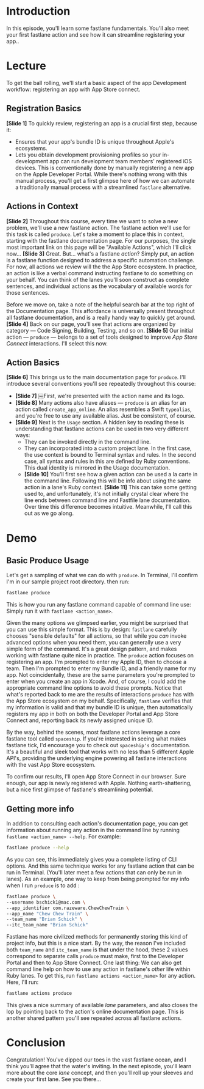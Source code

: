 
# Introduction
In this episode, you'll learn some fastlane fundamentals. You'll also meet your first fastlane action and see how it can streamline registering your app.. 
# Lecture
To get the ball rolling, we'll start a basic aspect of the app Development workflow: registering an app with App Store connect. 
## Registration Basics
**[Slide 1]**
To quickly review, registering an app is a crucial first step, because it:
- Ensures that your app's bundle ID is unique throughout Apple's ecosystems.
- Lets you obtain development provisioning profiles so your in-development app can run development team members' registered iOS devices.
This is conventionally done by manually registering a new app on the Apple Developer Portal. While there's nothing wrong with this manual process, you'll get a first glimpse here of how we can automate a traditionally manual process with a streamlined `fastlane` alternative.
## Actions in Context
**[Slide 2]**
Throughout this course, every time we want to solve a new problem, we'll use a new fastlane action. The fastlane action we'll use for this task is called `produce`. Let's take a moment to place this in context, starting with the fastlane documentation page. For our purposes, the single most important link on this page will be "Available Actions", which I'll click now…
**[Slide 3]** 
Great. But… what's a fastlane *action*? Simply put, an action is a fastlane function designed to address a specific automation challenge. For now, all actions we review will the the App Store ecosystem. In practice, an action is like a verbal command instructing fastlane to do something on your behalf. You can think of the lanes you'll soon construct as complete sentences, and individual actions as the vocabulary of available words for those sentences.
<!-- Editor: Please click slide here to initiate highlight around search bar -->
Before we move on, take a note of the helpful search bar at the top right of the Documentation page. This affordance is universally present throughout all fastlane documentation, and is a really handy way to quickly get around.
**[Slide 4]**
Back on our page, you'll see that actions are organized by category — Code Signing, Building, Testing, and so on. 
**[Slide 5]**
Our initial action — `produce` — belongs to a set of tools designed to improve *App Store Connect* interactions. I'll select this now.
## Action Basics
**[Slide 6]** 
This brings us to the main documentation page for `produce`. I'll introduce several conventions you'll see repeatedly throughout this course:
- **[Slide 7]** ￼First, we're presented with the action name and its logo.
- **[Slide 8]** Many actions also have aliases — `produce` is an alias for an action called `create_app_online`. An alias resembles a Swift `typealias`, and you're free to use any available alias. Just be consistent, of course.
- **[Slide 9]** Next is the `Usage` section. A hidden key to reading these is understanding that fastlane actions can be used in two very different ways:
	- They can be invoked directly in the command line. 
	- They can incorporated into a custom project lane. 
	In the first case, the use context is bound to Terminal syntax and rules. In the second case, all syntax and rules in this are defined by Ruby conventions.
	This dual identity is mirrored in the Usage documentation. 
	- **[Slide 10]** You'll first see how a given action can be used a la carte in the command line. Following this will be info about using the same action in a lane's Ruby context.
		**[Slide 11]** This can take some getting used to, and unfortunately, it's not initially crystal clear where the line ends between command line and Fastfile lane documentation. Over time this difference becomes intuitive. Meanwhile, I'll call this out as we go along.
# Demo
## Basic Produce Usage
Let's get a sampling of what we can do with `produce`.
In Terminal, I'll confirm I'm in our sample project root directory. then run:
```bash
fastlane produce
```
This is how you run any fastlane command capable of command line use: Simply run it with `fastlane <action_name>`. 
<!-- 
2018.01-10
I need to include a quick callout of the more proper form "bundle exec fastlane", but I'm waiting for feedback on some fine points of this from the fastlane team 
-->
Given the many options we glimpsed earlier, you might be surprised that you can use this simple format. This is by design: `fastlane` carefully chooses "sensible defaults" for all actions, so that while you *can* invoke advanced options when you need them, you can generally use a very simple form of the command. It's a great design pattern, and makes working with fastlane quite nice in practice.
The `produce` action focuses on registering an app. I'm prompted to enter my Apple ID, then to choose a team. Then I'm prompted to enter my Bundle ID, and a friendly name for my app. Not coincidentally, these are the same parameters you're prompted to enter when you create an app in Xcode. And, of course, I could add the appropriate command line options to avoid these prompts.
Notice that what's reported back to me are the results of interactions `produce` has with the App Store ecosystem on my behalf.  Specifically, `fastlane` verifies that my information is valid and that my bundle ID is unique, then automatically registers my app in both on both the Developer Portal and App Store Connect and, reporting back its newly assigned unique ID.
<!-- Pull up Spaceship site -->
By the way, behind the scenes, most fastlane actions leverage a core fastlane tool called `spaceship`. If you're interested in seeing what makes fastlane tick, I'd encourage you to check out `spaceship's` documentation. It's a beautiful and sleek tool that works with no less than 5 different Apple API's, providing the underlying engine powering all fastlane interactions with the vast App Store ecosystem.
<!-- Pull up App Store Connect -->
To confirm our results, I'll open App Store Connect in our browser. Sure enough, our app is newly registered with Apple. Nothing earth-shattering, but a nice first glimpse of fastlane's streamlining potential.
## Getting more info
In addition to consulting each action's documentation page, you can get information about running any action in the command line by running `fastlane <action_name> --help`. For example: 
```bash
fastlane produce --help
```
As you can see, this immediately gives you a complete listing of CLI options. And this same technique works for any fastlane action that can be run in Terminal. (You'll later meet a few actions that can only be run in lanes).
As an example, one way to keep from being prompted for my info when I run `produce` is to add :
```bash
fastlane produce \
--username bschick1@mac.com \
--app_identifier com.razeware.ChewChewTrain \
--app_name "Chew Chew Train" \
--team_name "Brian Schick" \
--itc_team_name "Brian Schick"
```
Fastlane has more civilized methods for permanently storing this kind of project info, but this is a nice start.
By the way, the reason I've included both `team_name` and `itc_team_name` is that under the hood, these 2 values correspond to separate calls `produce` must make, first to the Developer Portal and then to App Store Connect. 
One last thing: We can also get command line help on how to use any action in fastlane's *other* life within Ruby lanes. To get this, run `fastlane actions <action_name>` for any action. Here, I'll run:
```bash
fastlane actions produce
```
This gives a nice summary of available *lane* parameters, and also closes the lop by pointing back to the action's online documentation page. This is another shared pattern you'll see repeated across all fastlane actions.
# Conclusion
Congratulation! You've dipped our toes in the vast fastlane ocean, and I think you'll agree that the water's inviting.
In the next episode, you'll learn more about the core *lane* concept, and then you'll roll up your sleeves and create your first lane. See you there…
